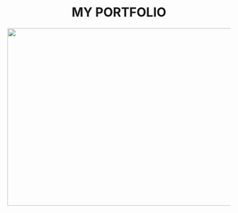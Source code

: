<h1 align="center">MY PORTFOLIO</h1>

<p align="center">
  <img src="https://user-images.githubusercontent.com/70858557/132100740-a62d62ac-3d85-4bff-a47c-04efc9f1b80d.gif" width="600" height="400">
